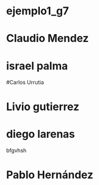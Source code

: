# ejemplo1_g7
# Claudio Mendez

# israel palma
#Carlos Urrutia
# Livio gutierrez
# diego larenas


 bfgvhsh





# Pablo Hernández